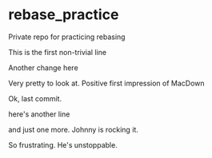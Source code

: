 # rebase_practice
Private repo for practicing rebasing

This is the first non-trivial line

Another change here

Very pretty to look at. Positive first impression of MacDown

Ok, last commit. 

here's another line 

and just one more. Johnny is rocking it. 

So frustrating. He's unstoppable.